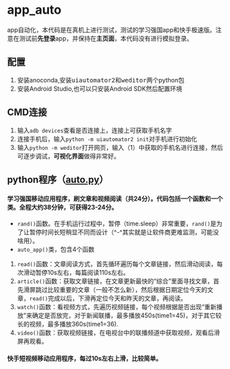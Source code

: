# app_auto
 app自动化，本代码是在真机上进行测试，测试的学习强国app和快手极速版。注意在测试前**先登录**app，并保持在**主页面**，本代码没有进行模拟登录。

## 配置
1. 安装anoconda,安装<kbd>uiautomator2</kbd>和<kbd>weditor</kbd>两个python包
2. 安装Android Studio,也可以只安装Android SDK然后配置环境

## CMD连接
1. 输入`adb devices`查看是否连接上，连接上可获取手机名字
2. 连接手机后，输入`python -m uiautomator2 init`对手机进行初始化
3. 输入`python -m weditor`打开网页，输入（1）中获取的手机名进行连接，然后可逐步调试，**可视化界面**做得非常好。

## python程序（[auto.py](https://github.com/Wudeyuan/app_auto/blob/master/app_auto.py)）
#### 学习强国移动应用程序，刷文章和视频阅读（共24分）。代码包括一个函数和一个类。全程大约38分钟，可获得23-24分。
- `rand()`函数。在手机运行过程中，暂停（time.sleep）非常重要，`rand()`是为了让暂停时间长短稍显不同而设计（^-^其实就是让软件商更难监测，可能没啥用）。
- `auto_app()`类，包含4个函数
1. `read()`函数：文章阅读方式，首先循环遍历每个文章链接，然后滑动阅读，每次滑动暂停10s左右，每篇阅读110s左右。
2. `article()`函数：获取文章链接，在文章更新最快的“综合”里面寻找文章，首先滑屏跳过比较重要的文章（一般不怎么新），然后根据日期定位今天的文章，`read()`完成以后，下滑再定位今天和昨天的文章，再阅读。
3. `watch()`函数：看视频方式，先遍历视频链接，每个视频根据是否出现“重新播放”来确定是否放完，对于新闻联播，最多播放450s(time1=45)，对于其它较长的视频，最多播放360s(time1=36).
4. `video()`函数：获取视频链接，在电视台中的联播频道中获取视频，观看后滑屏再观看。
#### 快手短视频移动应用程序，每过10s左右上滑，比较简单。
